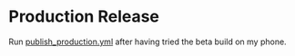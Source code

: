 # Production Release

Run [publish_production.yml](../../.github/workflows/publish-production.yml) after having tried
the beta build on my phone.
